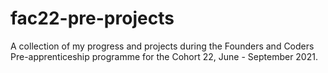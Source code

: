 # fac22-pre-projects
A collection of my progress and projects during the Founders and Coders Pre-apprenticeship programme for the Cohort 22, June - September 2021.
